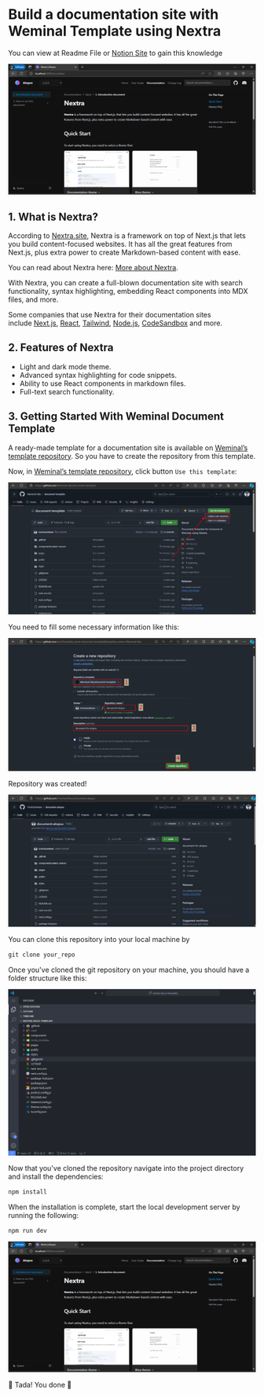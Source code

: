 # Build a documentation site with Weminal Template using Nextra
You can view at Readme File or [Notion Site](https://shadow-eagle-469.notion.site/Build-a-documentation-site-with-Weminal-Template-using-Nextra-ddb5af4b8a5546c99a5ad8fa0557850c?pvs=4) to gain this knowledge 

![image.png](/public/readme_assets/image.png)

## 1. What is Nextra?

According to [Nextra.site](https://nextra.site/docs), Nextra is a framework on top of Next.js that lets you build content-focused websites. It has all the great features from Next.js, plus extra power to create Markdown-based content with ease.

You can read about Nextra here: [More about Nextra](https://nextra.site/).

With Nextra, you can create a full-blown documentation site with search functionality, syntax highlighting, embedding React components into MDX files, and more.

Some companies that use Nextra for their documentation sites include [Next.js](https://nextjs.org/), [React](https://reactjs.org/), [Tailwind](https://tailwindcss.com/), [Node.js](https://nodejs.org/en), [CodeSandbox](https://codesandbox.io/docs/learn/introduction/overview) and more.

## 2. Features of Nextra

- Light and dark mode theme.
- Advanced syntax highlighting for code snippets.
- Ability to use React components in markdown files.
- Full-text search functionality.

## 3. Getting Started With Weminal Document Template

A ready-made template for a documentation site is available on [Weminal’s template repository](https://github.com/Weminal-labs/document-template). So you have to create the repository from this template.

Now, in [Weminal’s template repository](https://github.com/Weminal-labs/document-template), click button `Use this template`:

![image_1.png](/public/readme_assets/image_1.png)

You need to fill some necessary information like this:

![image_2.png](/public/readme_assets/image_2.png)

Repository was created!

![image_3.png](/public/readme_assets/image_3.png)

You can clone this repository into your local machine by 

```jsx
git clone your_repo
```

Once you've cloned the git repository on your machine, you should have a folder structure like this:

![image_4.png](/public/readme_assets/image_4.png)

Now that you've cloned the repository navigate into the project directory and install the dependencies:

```jsx
npm install
```

When the installation is complete, start the local development server by running the following:

```jsx
npm run dev
```

![image.png](/public/readme_assets/image.png)

<aside>
🎉 Tada! You done 🎉
</aside>
